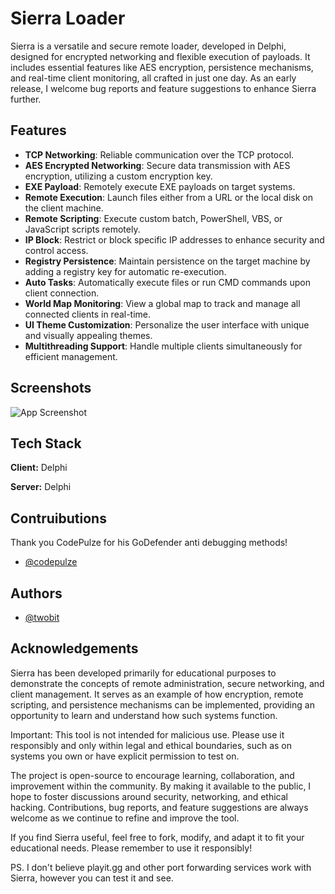
# Sierra Loader

Sierra is a versatile and secure remote loader, developed in Delphi, designed for encrypted networking and flexible execution of payloads. It includes essential features like AES encryption, persistence mechanisms, and real-time client monitoring, all crafted in just one day. As an early release, I welcome bug reports and feature suggestions to enhance Sierra further.
## Features

- **TCP Networking**: Reliable communication over the TCP protocol.
- **AES Encrypted Networking**: Secure data transmission with AES encryption, utilizing a custom encryption key.
- **EXE Payload**: Remotely execute EXE payloads on target systems.
- **Remote Execution**: Launch files either from a URL or the local disk on the client machine.
- **Remote Scripting**: Execute custom batch, PowerShell, VBS, or JavaScript scripts remotely.
- **IP Block**: Restrict or block specific IP addresses to enhance security and control access.
- **Registry Persistence**: Maintain persistence on the target machine by adding a registry key for automatic re-execution.
- **Auto Tasks**: Automatically execute files or run CMD commands upon client connection.
- **World Map Monitoring**: View a global map to track and manage all connected clients in real-time.
- **UI Theme Customization**: Personalize the user interface with unique and visually appealing themes.
- **Multithreading Support**: Handle multiple clients simultaneously for efficient management.
## Screenshots

![App Screenshot](https://private-user-images.githubusercontent.com/188244569/398010162-e85ef1ba-7149-4399-a486-b899983176b9.png?jwt=eyJhbGciOiJIUzI1NiIsInR5cCI6IkpXVCJ9.eyJpc3MiOiJnaXRodWIuY29tIiwiYXVkIjoicmF3LmdpdGh1YnVzZXJjb250ZW50LmNvbSIsImtleSI6ImtleTUiLCJleHAiOjE3MzQ4OTkxMjksIm5iZiI6MTczNDg5ODgyOSwicGF0aCI6Ii8xODgyNDQ1NjkvMzk4MDEwMTYyLWU4NWVmMWJhLTcxNDktNDM5OS1hNDg2LWI4OTk5ODMxNzZiOS5wbmc_WC1BbXotQWxnb3JpdGhtPUFXUzQtSE1BQy1TSEEyNTYmWC1BbXotQ3JlZGVudGlhbD1BS0lBVkNPRFlMU0E1M1BRSzRaQSUyRjIwMjQxMjIyJTJGdXMtZWFzdC0xJTJGczMlMkZhd3M0X3JlcXVlc3QmWC1BbXotRGF0ZT0yMDI0MTIyMlQyMDIwMjlaJlgtQW16LUV4cGlyZXM9MzAwJlgtQW16LVNpZ25hdHVyZT0zNjc0MTYzMDUyYmU2ZjMyNmUzZWJhMmVjMTZkM2JjZjVmZmIyNDc2OWU2ODY2NDIzZWZiOGFlNWQzODJlMmE4JlgtQW16LVNpZ25lZEhlYWRlcnM9aG9zdCJ9.o59GOft0GB8R78fpZ7wZbrYUv0tn4oLOrNPgvcC5ND8)


## Tech Stack

**Client:** Delphi

**Server:** Delphi


## Contruibutions

Thank you CodePulze for his GoDefender anti debugging methods!

- [@codepulze](https://www.github.com/evilbytecode)


## Authors

- [@twobit](https://www.github.com/officialtwobit)


## Acknowledgements

Sierra has been developed primarily for educational purposes to demonstrate the concepts of remote administration, secure networking, and client management. It serves as an example of how encryption, remote scripting, and persistence mechanisms can be implemented, providing an opportunity to learn and understand how such systems function.

Important: This tool is not intended for malicious use. Please use it responsibly and only within legal and ethical boundaries, such as on systems you own or have explicit permission to test on.

The project is open-source to encourage learning, collaboration, and improvement within the community. By making it available to the public, I hope to foster discussions around security, networking, and ethical hacking. Contributions, bug reports, and feature suggestions are always welcome as we continue to refine and improve the tool.

If you find Sierra useful, feel free to fork, modify, and adapt it to fit your educational needs. Please remember to use it responsibly!

PS.
I don't believe playit.gg and other port forwarding services work with Sierra, however you can test it and see.
